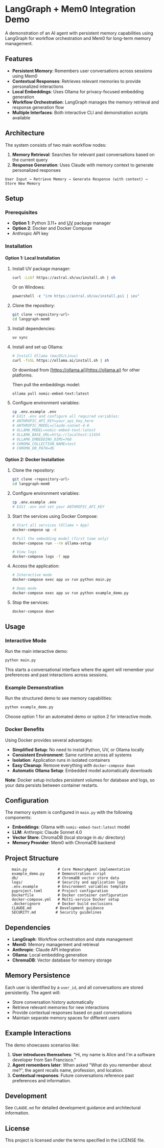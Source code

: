 # LangGraph + Mem0 Integration Demo

A demonstration of an AI agent with persistent memory capabilities using LangGraph for workflow orchestration and Mem0 for long-term memory management.

## Features

- **Persistent Memory**: Remembers user conversations across sessions using Mem0
- **Contextual Responses**: Retrieves relevant memories to provide personalized interactions
- **Local Embeddings**: Uses Ollama for privacy-focused embedding generation
- **Workflow Orchestration**: LangGraph manages the memory retrieval and response generation flow
- **Multiple Interfaces**: Both interactive CLI and demonstration scripts available

## Architecture

The system consists of two main workflow nodes:

1. **Memory Retrieval**: Searches for relevant past conversations based on the current query
2. **Response Generation**: Uses Claude with memory context to generate personalized responses

```
User Input → Retrieve Memory → Generate Response (with context) → Store New Memory
```

## Setup

### Prerequisites

- **Option 1**: Python 3.11+ and [UV](https://docs.astral.sh/uv/getting-started/installation/) package manager
- **Option 2**: Docker and Docker Compose
- Anthropic API key

### Installation

#### Option 1: Local Installation

1. Install UV package manager:
   ```bash
   curl -LsSf https://astral.sh/uv/install.sh | sh
   ```
   Or on Windows:
   ```powershell
   powershell -c "irm https://astral.sh/uv/install.ps1 | iex"
   ```

2. Clone the repository:
   ```bash
   git clone <repository-url>
   cd langgraph-mem0
   ```

3. Install dependencies:
   ```bash
   uv sync
   ```

4. Install and set up Ollama:
   ```bash
   # Install Ollama (macOS/Linux)
   curl -fsSL https://ollama.ai/install.sh | sh
   ```
   Or download from [https://ollama.ai](https://ollama.ai) for other platforms.

   Then pull the embeddings model:
   ```bash
   ollama pull nomic-embed-text:latest
   ```

5. Configure environment variables:
   ```bash
   cp .env.example .env
   # Edit .env and configure all required variables:
   # ANTHROPIC_API_KEY=your_api_key_here
   # ANTHROPIC_MODEL=claude-sonnet-4-0
   # OLLAMA_MODEL=nomic-embed-text:latest
   # OLLAMA_BASE_URL=http://localhost:11434
   # OLLAMA_EMBEDDING_DIMS=768
   # CHROMA_COLLECTION_NAME=test
   # CHROMA_DB_PATH=db
   ```

#### Option 2: Docker Installation

1. Clone the repository:
   ```bash
   git clone <repository-url>
   cd langgraph-mem0
   ```

2. Configure environment variables:
   ```bash
   cp .env.example .env
   # Edit .env and set your ANTHROPIC_API_KEY
   ```

3. Start the services using Docker Compose:
   ```bash
   # Start all services (Ollama + App)
   docker-compose up -d
   
   # Pull the embedding model (first time only)
   docker-compose run --rm ollama-setup
   
   # View logs
   docker-compose logs -f app
   ```

4. Access the application:
   ```bash
   # Interactive mode
   docker-compose exec app uv run python main.py
   
   # Demo mode
   docker-compose exec app uv run python example_demo.py
   ```

5. Stop the services:
   ```bash
   docker-compose down
   ```

## Usage

### Interactive Mode

Run the main interactive demo:

```bash
python main.py
```

This starts a conversational interface where the agent will remember your preferences and past interactions across sessions.

### Example Demonstration

Run the structured demo to see memory capabilities:

```bash
python example_demo.py
```

Choose option 1 for an automated demo or option 2 for interactive mode.

### Docker Benefits

Using Docker provides several advantages:

- **Simplified Setup**: No need to install Python, UV, or Ollama locally
- **Consistent Environment**: Same runtime across all systems
- **Isolation**: Application runs in isolated containers
- **Easy Cleanup**: Remove everything with `docker-compose down`
- **Automatic Ollama Setup**: Embedded model automatically downloads

**Note**: Docker setup includes persistent volumes for database and logs, so your data persists between container restarts.

## Configuration

The memory system is configured in `main.py` with the following components:

- **Embeddings**: Ollama with `nomic-embed-text:latest` model
- **LLM**: Anthropic Claude Sonnet 4.0
- **Vector Store**: ChromaDB (local storage in `db/` directory)
- **Memory Provider**: Mem0 with ChromaDB backend

## Project Structure

```
   main.py              # Core MemoryAgent implementation
   example_demo.py      # Demonstration script
   db/                  # ChromaDB vector store data
   logs/                # Security and application logs
   .env.example         # Environment variables template
   pyproject.toml       # Project configuration
   Dockerfile           # Docker container configuration
   docker-compose.yml   # Multi-service Docker setup
   .dockerignore        # Docker build exclusions
   CLAUDE.md           # Development guidance
   SECURITY.md         # Security guidelines
```

## Dependencies

- **LangGraph**: Workflow orchestration and state management
- **Mem0**: Memory management and retrieval
- **Anthropic**: Claude API integration
- **Ollama**: Local embedding generation
- **ChromaDB**: Vector database for memory storage

## Memory Persistence

Each user is identified by a `user_id`, and all conversations are stored persistently. The agent will:

- Store conversation history automatically
- Retrieve relevant memories for new interactions
- Provide contextual responses based on past conversations
- Maintain separate memory spaces for different users

## Example Interactions

The demo showcases scenarios like:

1. **User introduces themselves**: "Hi, my name is Alice and I'm a software developer from San Francisco."
2. **Agent remembers later**: When asked "What do you remember about me?", the agent recalls name, profession, and location.
3. **Contextual responses**: Future conversations reference past preferences and information.

## Development

See `CLAUDE.md` for detailed development guidance and architectural information.

## License

This project is licensed under the terms specified in the LICENSE file.